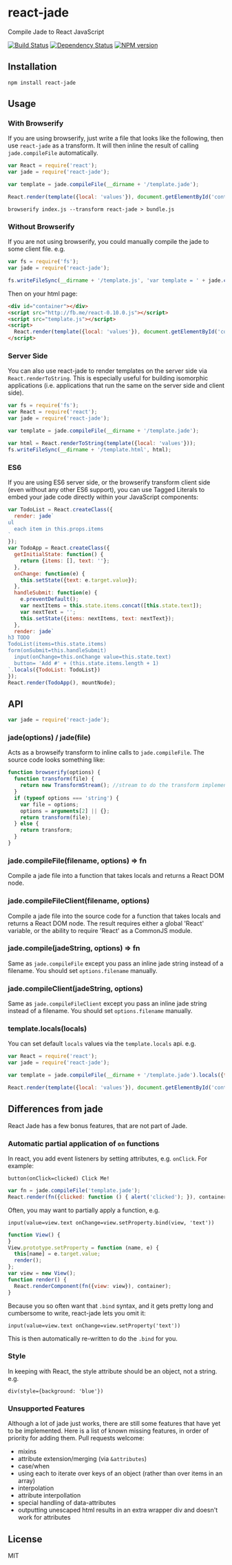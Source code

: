 # react-jade

Compile Jade to React JavaScript

[![Build Status](https://img.shields.io/travis/ForbesLindesay/react-jade/master.svg)](https://travis-ci.org/ForbesLindesay/react-jade)
[![Dependency Status](https://img.shields.io/gemnasium/ForbesLindesay/react-jade.svg)](https://gemnasium.com/ForbesLindesay/react-jade)
[![NPM version](https://img.shields.io/npm/v/react-jade.svg)](https://www.npmjs.org/package/react-jade)

## Installation

    npm install react-jade

## Usage

### With Browserify

If you are using browserify, just write a file that looks like the following, then use `react-jade` as a transform.  It will then inline the result of calling `jade.compileFile` automatically.

```js
var React = require('react');
var jade = require('react-jade');

var template = jade.compileFile(__dirname + '/template.jade');

React.render(template({local: 'values'}), document.getElementById('container'));
```

```
browserify index.js --transform react-jade > bundle.js
```

### Without Browserify

If you are not using browserify, you could manually compile the jade to some client file.  e.g.

```js
var fs = require('fs');
var jade = require('react-jade');

fs.writeFileSync(__dirname + '/template.js', 'var template = ' + jade.compileFileClient(__dirname + '/template.jade'));
```

Then on your html page:

```html
<div id="container"></div>
<script src="http://fb.me/react-0.10.0.js"></script>
<script src="template.js"></script>
<script>
  React.render(template({local: 'values'}), document.getElementById('container'));
</script>
```

### Server Side

You can also use react-jade to render templates on the server side via `React.renderToString`.  This is especially useful for building isomorphic applications (i.e. applications that run the same on the server side and client side).

```js
var fs = require('fs');
var React = require('react');
var jade = require('react-jade');

var template = jade.compileFile(__dirname + '/template.jade');

var html = React.renderToString(template({local: 'values'}));
fs.writeFileSync(__dirname + '/template.html', html);
```

### ES6

If you are using ES6 server side, or the browserify transform client side (even without any other ES6 support), you can use Tagged Literals to embed your jade code directly within your JavaScript components:

```js
var TodoList = React.createClass({
  render: jade`
ul
  each item in this.props.items
`
});
var TodoApp = React.createClass({
  getInitialState: function() {
    return {items: [], text: ''};
  },
  onChange: function(e) {
    this.setState({text: e.target.value});
  },
  handleSubmit: function(e) {
    e.preventDefault();
    var nextItems = this.state.items.concat([this.state.text]);
    var nextText = '';
    this.setState({items: nextItems, text: nextText});
  },
  render: jade`
h3 TODO
TodoList(items=this.state.items)
form(onSubmit=this.handleSubmit)
  input(onChange=this.onChange value=this.state.text)
  button= 'Add #' + (this.state.items.length + 1)
`.locals({TodoList: TodoList})
});
React.render(TodoApp(), mountNode);
```

## API

```js
var jade = require('react-jade');
```

### jade(options) / jade(file)

Acts as a browseify transform to inline calls to `jade.compileFile`.  The source code looks something like:

```js
function browserify(options) {
  function transform(file) {
    return new TransformStream(); //stream to do the transform implemented here
  }
  if (typeof options === 'string') {
    var file = options;
    options = arguments[2] || {};
    return transform(file);
  } else {
    return transform;
  }
}
```

### jade.compileFile(filename, options) => fn

Compile a jade file into a function that takes locals and returns a React DOM node.

### jade.compileFileClient(filename, options)

Compile a jade file into the source code for a function that takes locals and returns a React DOM node.  The result requires either a global 'React' variable, or the ability to require 'React' as a CommonJS module.

### jade.compile(jadeString, options) => fn

Same as `jade.compileFile` except you pass an inline jade string instead of a filename. You should set `options.filename` manually.

### jade.compileClient(jadeString, options)

Same as `jade.compileFileClient` except you pass an inline jade string instead of a filename. You should set `options.filename` manually.

### template.locals(locals)

You can set default `locals` values via the `template.locals` api.  e.g.

```js
var React = require('react');
var jade = require('react-jade');

var template = jade.compileFile(__dirname + '/template.jade').locals({title: 'React Jade'});

React.render(template({local: 'values'}), document.getElementById('container'));
```

## Differences from jade

React Jade has a few bonus features, that are not part of Jade.

### Automatic partial application of `on` functions

In react, you add event listeners by setting attributes, e.g. `onClick`.  For example:

```jade
button(onClick=clicked) Click Me!
```
```js
var fn = jade.compileFile('template.jade');
React.render(fn({clicked: function () { alert('clicked'); }), container);
```

Often, you may want to partially apply a function, e.g.

```jade
input(value=view.text onChange=view.setProperty.bind(view, 'text'))
```
```js
function View() {
}
View.prototype.setProperty = function (name, e) {
  this[name] = e.target.value;
  render();
};
var view = new View();
function render() {
  React.renderComponent(fn({view: view}), container);
}
```

Because you so often want that `.bind` syntax, and it gets pretty long and cumbersome to write, react-jade lets you omit it:

```jade
input(value=view.text onChange=view.setProperty('text'))
```

This is then automatically re-written to do the `.bind` for you.

### Style

In keeping with React, the style attribute should be an object, not a string.  e.g.

```jade
div(style={background: 'blue'})
```

### Unsupported Features

Although a lot of jade just works, there are still some features that have yet to be implemented. Here is a list of known missing features, in order of priority for adding them. Pull requests welcome:

 - mixins
 - attribute extension/merging (via `&attributes`)
 - case/when
 - using each to iterate over keys of an object (rather than over items in an array)
 - interpolation
 - attribute interpollation
 - special handling of data-attributes
 - outputting unescaped html results in an extra wrapper div and doesn't work for attributes

## License

  MIT
